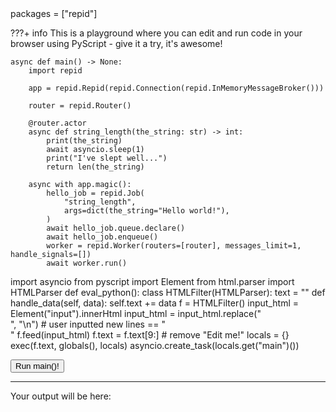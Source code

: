 <!-- markdownlint-disable MD033 -->
<!-- markdownlint-disable MD041 -->

<script defer src="https://pyscript.net/latest/pyscript.js"></script>

<py-config>
  packages = ["repid"]
</py-config>

???+ info
    This is a playground where you can edit and run code in your browser using PyScript -
    give it a try, it's awesome!

<div id="input" contentEditable="true">

```title="Edit me!"
async def main() -> None:
    import repid

    app = repid.Repid(repid.Connection(repid.InMemoryMessageBroker()))

    router = repid.Router()

    @router.actor
    async def string_length(the_string: str) -> int:
        print(the_string)
        await asyncio.sleep(1)
        print("I've slept well...")
        return len(the_string)

    async with app.magic():
        hello_job = repid.Job(
            "string_length",
            args=dict(the_string="Hello world!"),
        )
        await hello_job.queue.declare()
        await hello_job.enqueue()
        worker = repid.Worker(routers=[router], messages_limit=1, handle_signals=[])
        await worker.run()
```

</div>

<py-script>
    import asyncio
    from pyscript import Element
    from html.parser import HTMLParser
    def eval_python():
        class HTMLFilter(HTMLParser):
            text = ""
            def handle_data(self, data):
                self.text += data
        f = HTMLFilter()
        input_html = Element("input").innerHtml
        input_html = input_html.replace("<br>", "\n")  # user inputted new lines == "<br>"
        f.feed(input_html)
        f.text = f.text[9:]  # remove "Edit me!"
        locals = {}
        exec(f.text, globals(), locals)
        asyncio.create_task(locals.get("main")())
</py-script>

<button py-click="eval_python()" class="py-button">Run main()!</button>

---

Your output will be here:

<py-terminal></py-terminal>
